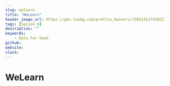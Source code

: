 ```yaml
---
slug: welearn
title: "WeLearn"
header_image_url: https://pbs.twimg.com/profile_banners/720314127420227585/1530018723/1500x500
tags: [Saison 6]
description: ""
keywords:
    - Data For Good
github: 
website: 
slack: 
---
```


# WeLearn